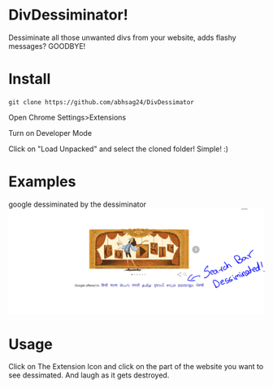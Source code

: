 DivDessiminator!
================

Dessiminate all those unwanted divs from your website,
adds flashy messages? GOODBYE!

Install
=======


`git clone https://github.com/abhsag24/DivDessimator`

Open Chrome Settings>Extensions 

Turn on Developer Mode

Click on "Load Unpacked" and select the cloned folder! Simple! :)


Examples
========

google dessiminated by the dessiminator
![Google Dessiminated](examples/GoogleDessiminated.PNG)

Usage
=====

Click on The Extension Icon and click on the part of the website you want to see dessimated. And laugh as it gets destroyed.